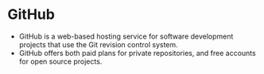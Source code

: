 GitHub
==============
- GitHub is a web-based hosting service for software development projects that use the Git revision control system. 
- GitHub offers both paid plans for private repositories, and free accounts for open source projects. 
